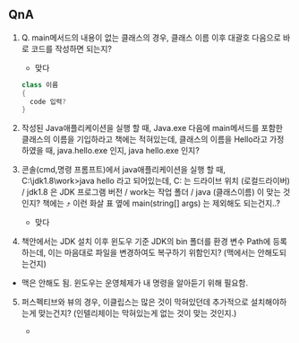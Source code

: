 ## QnA

1. Q. main메서드의 내용이 없는 클래스의 경우, 클래스 이름 이후 대괄호 다음으로 바로 코드를 작성하면 되는지?

   * 맞다

   ```java
   class 이름
   {
     code 입력?
   }
   ```

2. 작성된 Java애플리케이션을 실행 할 때, Java.exe 다음에 main메서드를 포함한 클래스의 이름을 기입하라고 책에는 적혀있는데,
   클래스의 이름을 Hello라고 가정하였을 때, java.hello.exe 인지, java hello.exe 인지?

3. 콘솔(cmd,명령 프롬프트)에서 java애플리케이션을 실행 할 때, 
   C:\jdk1.8\work>java hello 라고 되어있는데, 
   C: 는 드라이브 위치 (로컬드라이버) / jdk1.8 은 JDK 프로그램 버전 / work는 작업 폴더 / java (클래스이름) 이 맞는 것인지?
   책에는 ⤴️ 이런 화살 표 옆에 main(string[] args) 는 제외해도 되는건지..?

   * 맞다
   
4. 책안에서는 JDK 설치 이후 윈도우 기준 JDK의 bin 폴더를 환경 변수 Path에 등록 하는데, 이는 마음대로 파일을 변경하여도 복구하기 위함인지? (맥에서는 안해도되는건지)
   
* 맥은 안해도 됨. 윈도우는 운영체제가 내 명령을 알아듣기 위해 필요함. 
   
5. 퍼스펙티브와 뷰의 경우, 이클립스는 많은 것이 막혀있던데 추가적으로 설치해야하는게 맞는건지? (인텔리제이는 막혀있는게 없는 것이 맞는 것인지.)

   * 